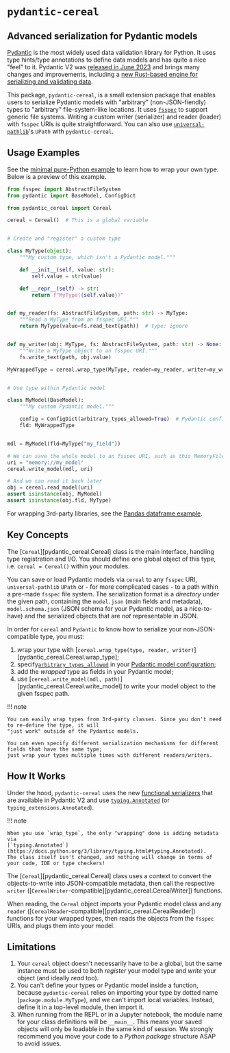 # `pydantic-cereal`

## Advanced serialization for Pydantic models

[Pydantic](https://docs.pydantic.dev/latest/) is the most widely used data validation library for Python.
It uses type hints/type annotations to define data models and has quite a nice "feel" to it.
Pydantic V2 was [released in June 2023](https://docs.pydantic.dev/2.0/blog/pydantic-v2-final/) and
brings many changes and improvements, including a
[new Rust-based engine for serializing and validating data](https://github.com/pydantic/pydantic-core).

This package, `pydantic-cereal`, is a small extension package that enables users to serialize Pydantic
models with "arbitrary" (non-JSON-fiendly) types to "arbitrary" file-system-like locations.
It uses [`fsspec`](https://filesystem-spec.readthedocs.io/en/latest/) to support generic file systems.
Writing a custom writer (serializer) and reader (loader) with `fsspec` URIs is quite straightforward.
You can also use [`universal-pathlib`](https://pypi.org/project/universal-pathlib/)'s
`UPath` with `pydantic-cereal`.

## Usage Examples

See the [minimal pure-Python example](./examples/minimal.ipynb) to learn how to wrap your own type.
Below is a preview of this example.

```python
from fsspec import AbstractFileSystem
from pydantic import BaseModel, ConfigDict

from pydantic_cereal import Cereal

cereal = Cereal()  # This is a global variable


# Create and "register" a custom type

class MyType(object):
    """My custom type, which isn't a Pydantic model."""

    def __init__(self, value: str):
        self.value = str(value)

    def __repr__(self) -> str:
        return f"MyType({self.value})"


def my_reader(fs: AbstractFileSystem, path: str) -> MyType:
    """Read a MyType from an fsspec URI."""
    return MyType(value=fs.read_text(path))  # type: ignore


def my_writer(obj: MyType, fs: AbstractFileSystem, path: str) -> None:
    """Write a MyType object to an fsspec URI."""
    fs.write_text(path, obj.value)

MyWrappedType = cereal.wrap_type(MyType, reader=my_reader, writer=my_writer)


# Use type within Pydantic model

class MyModel(BaseModel):
    """My custom Pydantic model."""

    config = ConfigDict(arbitrary_types_allowed=True)  # Pydantic configuration
    fld: MyWrappedType


mdl = MyModel(fld=MyType("my_field"))

# We can save the whole model to an fsspec URI, such as this MemoryFileSystem
uri = "memory://my_model"
cereal.write_model(mdl, uri)

# And we can read it back later
obj = cereal.read_model(uri)
assert isinstance(obj, MyModel)
assert isinstance(obj.fld, MyType)
```

For wrapping 3rd-party libraries, see the [Pandas dataframe example](./examples/pandas.ipynb).

## Key Concepts

The [`Cereal`][pydantic_cereal.Cereal] class is the main interface, handling type registration and I/O.
You should define one global object of this type, i.e. `cereal = Cereal()` within your modules.

You can save or load Pydantic models via `cereal` to any `fsspec` URI, `universal-pathlib` `UPath` or -
for more complicated cases - to a path within a pre-made `fsspec` file system.
The serialization format is a *directory* under the given path, containing the `model.json` (main fields
and metadata), `model.schema.json` (JSON schema for your Pydantic model, as a nice-to-have) and
the serialized objects that are *not* representable in JSON.

In order for `cereal` and `Pydantic` to know how to serialize your non-JSON-compatible type, you must:

1. wrap your type with [`cereal.wrap_type(type, reader, writer)`][pydantic_cereal.Cereal.wrap_type];
2. specify[`arbitrary_types_allowed`](https://docs.pydantic.dev/latest/api/config/#pydantic.config.ConfigDict.arbitrary_types_allowed)
   in your [Pydantic model configuration](https://docs.pydantic.dev/latest/concepts/config/);
3. add the *wrapped* type as fields in your Pydantic model;
4. use [`cereal.write_model(mdl, path)`][pydantic_cereal.Cereal.write_model] to write your model object
   to the given fsspec path.

!!! note

    You can easily wrap types from 3rd-party classes. Since you don't need to re-define the type, it will
    "just work" outside of the Pydantic models.

    You can even specify different serialization mechanisms for different fields that have the same type;
    just wrap your types multiple times with different readers/writers.

## How It Works

Under the hood, `pydantic-cereal` uses the new
[functional serializers](https://docs.pydantic.dev/latest/concepts/serialization/#custom-serializers)
that are available in Pydantic V2 and use
[`typing.Annotated`](https://docs.python.org/3/library/typing.html#typing.Annotated)
(or `typing_extensions.Annotated`).

!!! note

    When you use `wrap_type`, the only "wrapping" done is adding metadata via
    [`typing.Annotated`](https://docs.python.org/3/library/typing.html#typing.Annotated).
    The class itself isn't changed, and nothing will change in terms of your code, IDE or type checkers!

The [`Cereal`][pydantic_cereal.Cereal] class uses a context to convert the objects-to-write into
JSON-compatible metadata, then call the respective `writer`
([`CerealWriter`-compatible][pydantic_cereal.CerealWriter]) functions.

When reading, the `Cereal` object imports your Pydantic model class and any `reader`
([`CerealReader`-compatible][pydantic_cereal.CerealReader]) functions for your wrapped types,
then reads the objects from the `fsspec` URIs, and plugs them into your model.

## Limitations

1. Your `cereal` object doesn't necessarily have to be a global, but the same instance must be
   used to both *register* your model type and *write* your object (and ideally *read* too).
2. You can't define your types or Pydantic model inside a function, because `pydantic-cereal` relies on
   importing your type by dotted name (`package.module.MyType`), and we can't import local variables.
   Instead, define it in a top-level module, then import it.
3. When running from the REPL or in a Jupyter notebook, the module name for your class definitions
   will be `__main__`. This means your saved objects will only be loadable in the same kind of session.
   We strongly recommend you move your code to a *Python package* structure ASAP to avoid issues.
